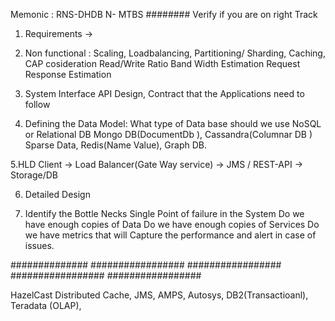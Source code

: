 Memonic : RNS-DHDB
N- MTBS
########
Verify if you are on right Track
1. Requirements ->

2. Non functional :
   Scaling, Loadbalancing, Partitioning/ Sharding, Caching, CAP cosideration
   Read/Write Ratio
   Band Width Estimation
   Request Response Estimation

3. System Interface
   API Design, Contract that the Applications need to follow

4. Defining the Data Model:
   What type of Data base should we use NoSQL or Relational DB
   Mongo DB(DocumentDb ), Cassandra(Columnar DB ) Sparse Data, Redis(Name Value), Graph DB.

5.HLD
Client -> Load Balancer(Gate Way service) -> JMS / REST-API -> Storage/DB

6. Detailed Design

7. Identify the Bottle Necks
   Single Point of failure in the System
   Do we have enough copies of Data
   Do we have enough copies of Services
   Do we have metrics that will Capture the performance and alert in case of issues.


############## ################# ################# ################# ################# 

HazelCast Distributed Cache, JMS, AMPS, Autosys, DB2(Transactioanl), Teradata (OLAP), 

